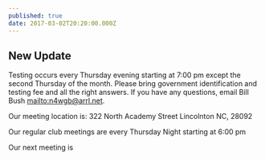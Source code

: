 ```yaml
---
published: true
date: 2017-03-02T20:20:00.000Z
---
```

## New Update

Testing occurs every Thursday evening starting at 7:00 pm except the second Thursday of the month.
Please bring government identification and testing fee and all the right answers.
If you have any questions, email Bill Bush <mailto:n4wgb@arrl.net>.

Our meeting location is: 322 North Academy Street Lincolnton NC, 28092

Our regular club meetings are every Thursday Night starting at 6:00 pm

Our next meeting is 
